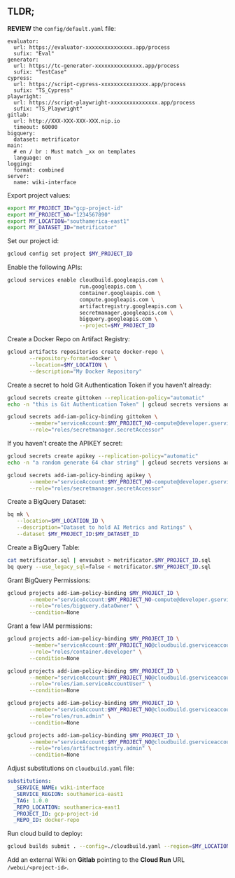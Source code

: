## TLDR;

**REVIEW** the `config/default.yaml` file:
```
evaluator:
  url: https://evaluator-xxxxxxxxxxxxxxx.app/process
  sufix: "Eval"
generator:
  url: https://tc-generator-xxxxxxxxxxxxxxx.app/process
  sufix: "TestCase"
cypress:
  url: https://script-cypress-xxxxxxxxxxxxxxx.app/process
  sufix: "TS_Cypress"
playwright:
  url: https://script-playwright-xxxxxxxxxxxxxxx.app/process
  sufix: "TS_Playwright"
gitlab:
  url: http://XXX-XXX-XXX-XXX.nip.io
  timeout: 60000
bigquery:
  dataset: metrificator
main:
  # en / br : Must match _xx on templates
  language: en
logging:
  format: combined
server:
  name: wiki-interface
```

Export project values:
```bash
export MY_PROJECT_ID="gcp-project-id"
export MY_PROJECT_NO="1234567890"
export MY_LOCATION="southamerica-east1"
export MY_DATASET_ID="metrificator"
``` 

Set our project id:
```bash
gcloud config set project $MY_PROJECT_ID
```

Enable the following APIs: 
```bash
gcloud services enable cloudbuild.googleapis.com \
                       run.googleapis.com \
                       container.googleapis.com \
                       compute.googleapis.com \
                       artifactregistry.googleapis.com \
                       secretmanager.googleapis.com \
                       bigquery.googleapis.com \
                       --project=$MY_PROJECT_ID
```

Create a Docker Repo on Artifact Registry: 
```bash
gcloud artifacts repositories create docker-repo \
       --repository-format=docker \
       --location=$MY_LOCATION \
       --description="My Docker Repository"
``` 

Create a secret to hold Git Authentication Token if you haven't already:
```bash
gcloud secrets create gittoken --replication-policy="automatic"
echo -n "this is Git Authentication Token" | gcloud secrets versions add gittoken --data-file=-

gcloud secrets add-iam-policy-binding gittoken \
       --member="serviceAccount:$MY_PROJECT_NO-compute@developer.gserviceaccount.com" \
       --role="roles/secretmanager.secretAccessor"
```

If you haven't create the APIKEY secret:
```bash
gcloud secrets create apikey --replication-policy="automatic"
echo -n "a random generate 64 char string" | gcloud secrets versions add apikey --data-file=-

gcloud secrets add-iam-policy-binding apikey \
       --member="serviceAccount:$MY_PROJECT_NO-compute@developer.gserviceaccount.com" \
       --role="roles/secretmanager.secretAccessor"
```

Create a BigQuery Dataset:
```bash
bq mk \
   --location=$MY_LOCATION_ID \
   --description="Dataset to hold AI Metrics and Ratings" \
   --dataset $MY_PROJECT_ID:$MY_DATASET_ID 
```

Create a BigQuery Table:
```bash
cat metrificator.sql | envsubst > metrificator.$MY_PROJECT_ID.sql
bq query --use_legacy_sql=false < metrificator.$MY_PROJECT_ID.sql
```

Grant BigQuery Permissions:
```bash
gcloud projects add-iam-policy-binding $MY_PROJECT_ID \
       --member="serviceAccount:$MY_PROJECT_NO-compute@developer.gserviceaccount.com" \
       --role="roles/bigquery.dataOwner" \
       --condition=None
```

Grant a few IAM permissions:
```bash
gcloud projects add-iam-policy-binding $MY_PROJECT_ID \
       --member="serviceAccount:$MY_PROJECT_NO@cloudbuild.gserviceaccount.com" \
       --role="roles/container.developer" \
       --condition=None

gcloud projects add-iam-policy-binding $MY_PROJECT_ID \
       --member="serviceAccount:$MY_PROJECT_NO@cloudbuild.gserviceaccount.com" \
       --role="roles/iam.serviceAccountUser" \
       --condition=None

gcloud projects add-iam-policy-binding $MY_PROJECT_ID \
       --member="serviceAccount:$MY_PROJECT_NO@cloudbuild.gserviceaccount.com" \
       --role="roles/run.admin" \
       --condition=None	

gcloud projects add-iam-policy-binding $MY_PROJECT_ID \
       --member="serviceAccount:$MY_PROJECT_NO@cloudbuild.gserviceaccount.com" \
       --role="roles/artifactregistry.admin" \
       --condition=None

```

Adjust substitutions on `cloudbuild.yaml` file:
```yaml
substitutions:
  _SERVICE_NAME: wiki-interface
  _SERVICE_REGION: southamerica-east1
  _TAG: 1.0.0
  _REPO_LOCATION: southamerica-east1
  _PROJECT_ID: gcp-project-id
  _REPO_ID: docker-repo
```

Run cloud build to deploy:
```bash
gcloud builds submit . --config=./cloudbuild.yaml --region=$MY_LOCATION --project=$MY_PROJECT_ID
```

Add an external Wiki on **Gitlab** pointing to the **Cloud Run** URL `/webui/<project-id>`.  
